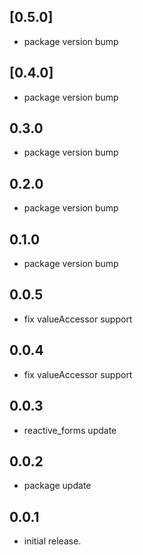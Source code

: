 ## [0.5.0]
* package version bump

## [0.4.0]
* package version bump

## 0.3.0
* package version bump

## 0.2.0
* package version bump

## 0.1.0
* package version bump

## 0.0.5
* fix valueAccessor support

## 0.0.4
* fix valueAccessor support

## 0.0.3
* reactive_forms update

## 0.0.2
* package update

## 0.0.1
* initial release.
